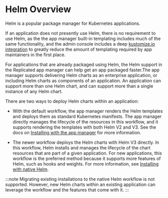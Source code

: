 # Helm Overview

Helm is a popular package manager for Kubernetes applications.

If an application does not presently use Helm, there is no requirement to use Helm, as the the app manager built-in templating includes much of the same functionality, and the admin console includes a deep [kustomize.io integration](../enterprise/updating-patching-with-kustomize) to greatly reduce the amount of templating required by app maintainers in the first place.

For applications that are already packaged using Helm, the Helm support in the Replicated app manager can help get an app packaged faster.The app manager supports delivering Helm charts as an enterprise application, or including Helm charts as components of an application. An application can support more than one Helm chart, and can support more than a single instance of any Helm chart.

There are two ways to deploy Helm charts within an application:

* With the default workflow, the app manager renders the Helm templates and deploys them as standard Kubernetes manifests. The app manager directly manages the lifecycle of the resources in this workflow, and it supports rendering the templates with both Helm V2 and V3. See the docs on [Installing with the app manager](helm-installing-replicated-helm) for more information.

* The newer workflow deploys the Helm charts with Helm V3 directly. In this workflow, Helm installs and manages the lifecycle of the chart resources that are part of a given application. For new applications, this workflow is the preferred method because it supports more features of Helm, such as hooks and weights. For more information, see [Installing with native Helm](helm-installing-native-helm).

:::note
Migrating existing installations to the native Helm workflow is not supported. However, new Helm charts within an existing application can leverage the workflow and the features that come with it.
:::
